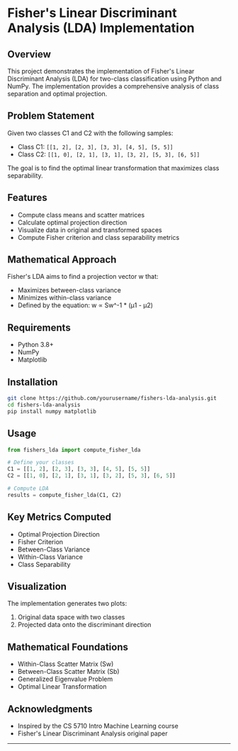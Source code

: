 # Fisher's Linear Discriminant Analysis (LDA) Implementation

## Overview
This project demonstrates the implementation of Fisher's Linear Discriminant Analysis (LDA) for two-class classification using Python and NumPy. The implementation provides a comprehensive analysis of class separation and optimal projection.

## Problem Statement
Given two classes C1 and C2 with the following samples:
- Class C1: `[[1, 2], [2, 3], [3, 3], [4, 5], [5, 5]]`
- Class C2: `[[1, 0], [2, 1], [3, 1], [3, 2], [5, 3], [6, 5]]`

The goal is to find the optimal linear transformation that maximizes class separability.

## Features
- Compute class means and scatter matrices
- Calculate optimal projection direction
- Visualize data in original and transformed spaces
- Compute Fisher criterion and class separability metrics

## Mathematical Approach
Fisher's LDA aims to find a projection vector w that:
- Maximizes between-class variance
- Minimizes within-class variance
- Defined by the equation: w ∝ Sw^-1 * (μ1 - μ2)

## Requirements
- Python 3.8+
- NumPy
- Matplotlib

## Installation
```bash
git clone https://github.com/yourusername/fishers-lda-analysis.git
cd fishers-lda-analysis
pip install numpy matplotlib
```

## Usage
```python
from fishers_lda import compute_fisher_lda

# Define your classes
C1 = [[1, 2], [2, 3], [3, 3], [4, 5], [5, 5]]
C2 = [[1, 0], [2, 1], [3, 1], [3, 2], [5, 3], [6, 5]]

# Compute LDA
results = compute_fisher_lda(C1, C2)
```

## Key Metrics Computed
- Optimal Projection Direction
- Fisher Criterion
- Between-Class Variance
- Within-Class Variance
- Class Separability

## Visualization
The implementation generates two plots:
1. Original data space with two classes
2. Projected data onto the discriminant direction

## Mathematical Foundations
- Within-Class Scatter Matrix (Sw)
- Between-Class Scatter Matrix (Sb)
- Generalized Eigenvalue Problem
- Optimal Linear Transformation

## Acknowledgments
- Inspired by the CS 5710 Intro Machine Learning course
- Fisher's Linear Discriminant Analysis original paper

---
